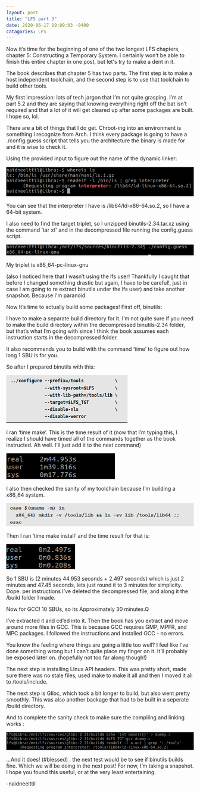 ```yaml
---
layout: post
title: "LFS part 3"
date: 2020-06-17 19:09:03 -0400 
catagories: LFS
---
```


Now it’s time for the beginning of one of the two longest LFS chapters, chapter 5: Constructing a Temporary System. I certainly won’t be able to finish this entire chapter in one post, but let's try to make a dent in it.

The book describes that chapter 5 has two parts. The first step is to make a host independent toolchain, and the second step is to use that toolchain to build other tools.

My first impression: lots of tech jargon that I’m not quite grasping. I’m at part 5.2 and they are saying that knowing everything right off the bat isn’t required and that a lot of it will get cleared up after some packages are built. I hope so, lol. 

There are a bit of things that I do get. Chroot-ing into an environment is something I recognize from Arch. I think every package is going to have a ./config.guess script that tells you the architecture the binary is made for and it is wise to check it.

Using the provided input to figure out the name of the dynamic linker:

![image](/assets/LFSpart3/image7.png)

You can see that the interpreter I have is /lib64/ld-x86-64.so.2, so I have a 64-bit system.

I also need to find the target triplet, so I unzipped binutils-2.34.tar.xz using the command ‘tar xf’ and in the decompressed file running the config.guess script.



![image](/assets/LFSpart3/image5.png)


My triplet is x86_64-pc-linux-gnu

(also I noticed here that I wasn’t using the lfs user! Thankfully I caught that before I changed something drastic but again, I have to be careful!, just in case I am going to re extract binutils under the lfs user) and take another snapshot. Because I'm paranoid.

Now It’s time to actually build some packages! First off, binutils:

I have to make a separate build directory for it. I’m not quite sure if you need to make the build directory within the decompressed binutils-2.34 folder, but that’s what I’m going with since I think the book assumes each instruction starts in the decompressed folder. 

It also recommends you to build with the command ‘time’ to figure out how long 1 SBU is for you.

So after I prepared binutils with this:



![image](/assets/LFSpart3/image1.png)


I ran  ‘time make’. This is the time result of it (now that I’m typing this, I realize I should have timed all of the commands together as the book instructed. Ah well. I'll just add it to the next command)



![image](/assets/LFSpart3/image2.png)



I also then checked the sanity of my toolchain because I’m building a x86_64 system.



![image](/assets/LFSpart3/image4.png)



Then I ran ‘time make install’ and the time result for that is:



![image](/assets/LFSpart3/image6.png)

So 1 SBU is (2 minutes 44.953 seconds + 2.497 seconds) which is just 2 minutes and 47.45 seconds, lets just round it to 3 minutes for simplicity. Dope. per instructions I’ve deleted the decompressed file,  and along it the /build folder I made.

Now for GCC! 10 SBUs, so its Approximately 30 minutes.Q

I’ve extracted it and cd’ed into it. Then the book has you extract and move around more files in GCC. This is because GCC requires GMP, MPFR, and MPC packages. I followed the instructions and installed GCC - no errors. 

You know the feeling where things are going a little too well? I feel like I’ve done something wrong but I can’t quite place my finger on it. It’ll probably be exposed later on. (hopefully not too far along though!)

The next step is installing LInux API headers. This was pretty short, made sure there was no stale files, used make to make it all and then I moved it all to /tools/include.

The next step is Glibc, which took a bit longer to build, but also went pretty smoothly. This was also another backage that had to be built in a seperate /build directory. 

And to complete the sanity check to make sure the compiling and linking works :



![image](/assets/LFSpart3/image3.png)


...And it does! (#blessed) . the next test would be to see if binutils builds fine. Which we will be doing in the next post! For now, I’m taking a snapshot. I hope you found this useful, or at the very least entertaining.

-naidneelttil

